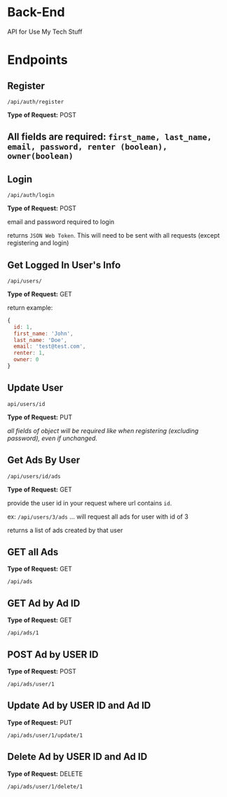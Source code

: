 # Back-End

API for Use My Tech Stuff

# Endpoints

## Register

`/api/auth/register`

**Type of Request:** POST

## All fields are required: `first_name, last_name, email, password, renter (boolean), owner(boolean)`

## Login

`/api/auth/login`

**Type of Request:** POST

email and password required to login

returns `JSON Web Token`. This will need to be sent with all requests (except registering and login)

## Get Logged In User's Info

`/api/users/`

**Type of Request:** GET

return example:

```javascript
{
  id: 1,
  first_name: 'John',
  last_name: 'Doe',
  email: 'test@test.com',
  renter: 1,
  owner: 0
}
```

## Update User

`api/users/id`

**Type of Request:** PUT

_all fields of object will be required like when registering (excluding password), even if unchanged._

## Get Ads By User

`/api/users/id/ads`

**Type of Request:** GET

provide the user id in your request where url contains `id`.

ex: `/api/users/3/ads` ... will request all ads for user with id of 3

returns a list of ads created by that user

## GET all Ads

**Type of Request:** GET

`/api/ads`

## GET Ad by Ad ID

**Type of Request:** GET

`/api/ads/1`

## POST Ad by USER ID

**Type of Request:** POST

`/api/ads/user/1` 

## Update Ad by USER ID and Ad ID

**Type of Request:** PUT

`/api/ads/user/1/update/1`

## Delete Ad by USER ID and Ad ID

**Type of Request:** DELETE

`/api/ads/user/1/delete/1`

